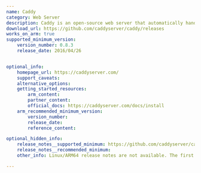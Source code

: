 ```yaml
---
name: Caddy
category: Web Server
description: Caddy is an open-source web server that automatically handles HTTPS, simplifying web deployment with its easy configuration and built-in security features.
download_url: https://github.com/caddyserver/caddy/releases
works_on_arm: true
supported_minimum_version:
    version_number: 0.8.3
    release_date: 2016/04/26


optional_info:
    homepage_url: https://caddyserver.com/
    support_caveats:
    alternative_options:
    getting_started_resources:
        arm_content:
        partner_content:
        official_docs: https://caddyserver.com/docs/install
    arm_recommended_minimum_version:
        version_number:
        release_date:
        reference_content:

optional_hidden_info:
    release_notes__supported_minimum: https://github.com/caddyserver/caddy/releases/tag/v0.8.3
    release_notes__recommended_minimum:
    other_info: Linux/ARM64 release notes are not available. The first Linux/ARM64 tar is available in version 0.8.3.

---
```


